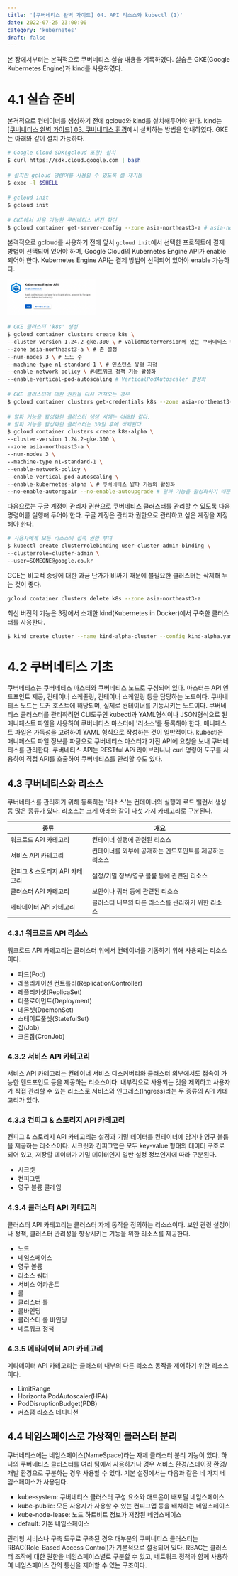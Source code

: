 ```yaml
---
title: '[쿠버네티스 완벽 가이드] 04. API 리소스와 kubectl (1)'
date: 2022-07-25 23:00:00
category: 'kubernetes'
draft: false
---
```



본 장에서부터는 본격적으로 쿠버네티스 실습 내용을 기록하였다.
실습은 GKE(Google Kubernetes Engine)과 kind를 사용하였다.


# 4.1 실습 준비


본격적으로 컨테이너를 생성하기 전에 gcloud와 kind를 설치해두어야 한다.
kind는 [[쿠버네티스 완벽 가이드] 03. 쿠버네티스 환경](./kubernetes_3.md)에서 설치하는 방법을 안내하였다.
GKE는 아래와 같이 설치 가능하다.


```sh
# Google Cloud SDK(gcloud 포함) 설치
$ curl https://sdk.cloud.google.com | bash

# 설치한 gcloud 명령어를 사용할 수 있도록 셀 재기동
$ exec -l $SHELL

# gcloud init
$ gcloud init

# GKE에서 사용 가능한 쿠버네티스 버전 확인
$ gcloud container get-server-config --zone asia-northeast3-a # asia-northeast3는 서울 리전
```


본격적으로 gcloud를 사용하기 전에 앞서 `gcloud init`에서 선택한 프로젝트에 결제 방법이 선택되어 있어야 하며, Google Cloud의 Kubernetes Engine API가 enable되어야 한다.
Kubernetes Engine API는 결제 방법이 선택되어 있어야 enable 가능하다.


<div align="left">
<img src="./images/kubernetes_enable.png" width="200px" />
</div>


```sh
# GKE 클러스터 'k8s' 생성
$ gcloud container clusters create k8s \
--cluster-version 1.24.2-gke.300 \ # validMasterVersion에 있는 쿠버네티스 버전 지정
--zone asia-northeast3-a \ # 존 설정
--num-nodes 3 \ # 노드 수
--machine-type n1-standard-1 \ # 인스턴스 유형 지정
--enable-network-policy \ #네트워크 정책 기능 활성화
--enable-vertical-pod-autoscaling # VerticalPodAutoscaler 활성화

# GKE 클러스터에 대한 권한을 다시 가져오는 경우
$ gcloud container clusters get-credentials k8s --zone asia-northeast3-a

# 알파 기능을 활성화한 클러스터 생성 시에는 아래와 같다.
# 알파 기능을 활성화한 클러스터는 30일 후에 삭제된다.
$ gcloud container clusters create k8s-alpha \
--cluster-version 1.24.2-gke.300 \
--zone asia-northeast3-a \
--num-nodes 3 \
--machine-type n1-standard-1 \
--enable-network-policy \
--enable-vertical-pod-autoscaling \
--enable-kubernetes-alpha \ # 쿠버네티스 알파 기능의 활성화
--no-enable-autorepair --no-enable-autoupgrade # 알파 기능을 활성화하기 때문에 일부 기능은 비활성화
```


다음으로는 구글 계정이 관리자 권한으로 쿠버네티스 클러스터를 관리할 수 있도록 다음 명령어를 실행해 두어야 한다. 구글 계정은 관리자 권한으로 관리하고 싶은 계정을 지정해야 한다.


```sh
# 사용자에게 모든 리소스의 접속 권한 부여
$ kubectl create clusterrolebinding user-cluster-admin-binding \
--clusterrole=cluster-admin \
--user=SOMEONE@google.co.kr
```


GCE는 비교적 종량에 대한 과금 단가가 비싸기 때문에 불필요한 클러스터는 삭제해 두는 것이 좋다.


```sh
gcloud container clusters delete k8s --zone asia-northeast3-a
```


최신 버전의 기능은 3장에서 소개한 kind(Kubernetes in Docker)에서 구축한 클러스터를 사용한다.


```sh
$ kind create cluster --name kind-alpha-cluster --config kind-alpha.yaml
```

# 4.2 쿠버네티스 기초


쿠버네티스는 쿠버네티스 마스터와 쿠버네티스 노드로 구성되어 있다. 마스터는 API 엔드포인트 제공, 컨테이너 스케줄링, 컨테이너 스케일링 등을 담당하는 노드이다. 쿠버네티스 노드는 도커 호스트에 해당되며, 실제로 컨테이너를 기동시키는 노드이다. 쿠버네티스 클러스터를 관리하려면 CLI도구인 kubectl과 YAML형식이나 JSON형식으로 된 매니페스트 파일을 사용하여 쿠버네티스 마스터에 '리소스'를 등록해야 한다. 매니페스트 파일은 가독성을 고려하여 YAML 형식으로 작성하는 것이 일반적이다. kubectl은 매니페스트 파일 정보를 파탕으로 쿠버네티스 마스터가 가진 API에 요청을 보내 쿠버네티스를 관리한다. 쿠버네티스 API는 RESTful APi 라이브러니나 curl 명령어 도구를 사용하여 직접 API를 호출하여 쿠버네티스를 관리할 수도 있다.


## 4.3 쿠버네티스와 리소스


쿠버네티스를 관리하기 위해 등록하는 '리소스'는 컨테이너의 실행과 로드 밸런서 생성 등 많은 종류가 있다. 리소스는 크게 아래와 같이 다섯 가지 카테고리로 구분된다.


|종류|개요|
|---|---|
|워크로드 API 카테고리|컨테이너 실행에 관련된 리소스|
|서비스 API 카테고리|컨테이너를 외부에 공개하는 엔드포인트를 제공하는 리소스|
|컨피그 & 스토리지 API 카테고리|설정/기밀 정보/영구 볼륨 등에 관련된 리소스|
|클러스터 API 카테고리|보안이나 쿼터 등에 관련된 리소스|
|메타데이터 API 카테고리|클러스터 내부의 다른 리소스를 관리하기 위한 리소스|


### 4.3.1 워크로드 API 리소스


워크로드 API 카테고리는 클러스터 위에서 컨테이너를 기동하기 위해 사용되는 리소스이다.


- 파드(Pod)
- 레플리케이션 컨트롤러(ReplicationController)
- 레플리카셋(ReplicaSet)
- 디플로이먼트(Deployment)
- 데몬셋(DaemonSet)
- 스테이트풀셋(StatefulSet)
- 잡(Job)
- 크론잡(CronJob)


### 4.3.2 서비스 API 카테고리


서비스 API 카테고리는 컨테이너 서비스 디스커버리와 클러스터 외부에서도 접속이 가능한 엔드포인트 등을 제공하는 리소스이다. 내부적으로 사용되는 것을 제외하고 사용자가 직접 관리할 수 있는 리소스로 서비스와 인그레스(Ingress)라는 두 종류의 API 카테고리가 있다.


### 4.3.3 컨피그 & 스토리지 API 카테고리


컨피그 & 스토리지 API 카테고리는 설정과 기밀 데이터를 컨테이너에 담거나 영구 볼륨을 제공하는 리소스이다. 시크릿과 컨피그맵은 모두 key-value 형태의 데이터 구조로 되어 있고, 저장할 데이터가 기밀 데이터인지 일반 설정 정보인지에 따라 구분된다.


- 시크릿
- 컨피그맵
- 영구 볼륨 클레임


### 4.3.4 클러스터 API 카테고리


클러스터 API 카테고리는 클러스터 자체 동작을 정의하는 리소스이다. 보안 관련 설정이나 정책, 클러스터 관리성을 향상시키는 기능을 위한 리소스를 제공한다.


- 노드
- 네임스페이스
- 영구 볼륨
- 리소스 쿼터
- 서비스 어카운트
- 롤
- 클러스터 롤
- 롤바인딩
- 클러스터 롤 바인딩
- 네트워크 정책


### 4.3.5 메타데이터 API 카테고리


메타데이터 API 카테고리는 클러스터 내부의 다른 리소스 동작을 제어하기 위한 리소스이다.


- LimitRange
- HorizontalPodAutoscaler(HPA)
- PodDisruptionBudget(PDB)
- 커스텀 리소스 데피니션


## 4.4 네임스페이스로 가상적인 클러스터 분리


쿠버네티스에는 네임스페이스(NameSpace)라는 자체 클러스터 분리 기능이 있다. 하나의 쿠버네티스 클러스터를 여러 팀에서 사용하거나 경우 서비스 환경/스테이징 환경/개발 환경으로 구분하는 경우 사용할 수 있다. 기본 설정에서는 다음과 같은 네 가지 네임스페이스가 사용된다.

- kube-system: 쿠버네티스 클러스터 구성 요소와 애드온이 배포될 네임스페이스
- kube-public: 모든 사용자가 사용할 수 있는 컨피그맵 등을 배치하는 네임스페이스
- kube-node-lease: 노드 하트비트 정보가 저장된 네임스페이스
- default: 기본 네임스페이스


관리형 서비스나 구축 도구로 구축된 경우 대부분의 쿠버네티스 클러스터는 RBAC(Role-Based Access Control)가 기본적으로 설정되어 있다. RBAC는 클러스터 조작에 대한 권한을 네임스페이스별로 구분할 수 있고, 네트워크 정책과 함께 사용하여 네임스페이스 간의 통신을 제어할 수 있는 구조이다.


